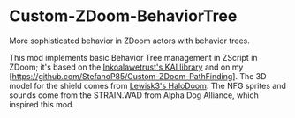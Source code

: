 # Custom-ZDoom-BehaviorTree
More sophisticated behavior in ZDoom actors with behavior trees.

This mod implements basic Behavior Tree management in ZScript in ZDoom; it's based on the [Inkoalawetrust's KAI library](https://github.com/inkoalawetrust/KAI) and on my [https://github.com/StefanoP85/Custom-ZDoom-PathFinding].
The 3D model for the shield comes from [Lewisk3's HaloDoom](https://github.com/Lewisk3/HaloDoom_GZDoomVersion).
The NFG sprites and sounds come from the STRAIN.WAD from Alpha Dog Alliance, which inspired this mod.
